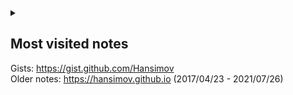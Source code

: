 <!--

[![ReadMe Card](https://github-readme-stats.vercel.app/api/pin/?username=Hansimov&repo=Hansimov.github.io&show_owner)](https://github.com/Hansimov/Hansimov.github.io)

-->
<!-- [![Hansimov's github stats](https://github-readme-stats.vercel.app/api?username=Hansimov&show_icons=true&theme=chartreuse-dark)](https://github.com/Hansimov) -->
<!-- [![Top Langs](https://github-readme-stats.vercel.app/api/top-langs/?username=Hansimov&langs_count=10&hide=HTML,TeX,JavaScript,Jupyter%20Notebook,makefile)](https://github.com/Hansimov) -->


<details>

<Summary>
  
## Most visited notes
Gists: https://gist.github.com/Hansimov <br>
Older notes: https://hansimov.github.io (2017/04/23 - 2021/07/26)

</Summary> 


### Techniques and workflows
* [Use multiple GitHub accounts on same machine](https://gist.github.com/Hansimov/a68809441cbd16290bdf98a9b5004fdb)
* [Use FRP proxy to forward network traffic](https://gist.github.com/Hansimov/2c7f5b161c5d00ecdd29597dd17333f2)
* [Install PyTorch with CUDA enabled](https://gist.github.com/Hansimov/c2c82c9512245758398bc8b48c2789c0)
* [Install miniconda in Ubuntu without sudo acsess](https://gist.github.com/Hansimov/2d5d5985116039a0f2976dec91e8ed14)
* [Install Python latest version in Linux without sudo access](https://gist.github.com/Hansimov/a3887ac0a2ed9edf609331e650effde0)
* [Python pip install timeout issue](https://gist.github.com/Hansimov/39bce1628ff883e89edbc8fa0377d1ee)
* [Setup v2ray server (linux) and client (windows)](https://gist.github.com/Hansimov/05ae4e81bc8349131e939ed4753304db)
* [Upgrade versions of npm and node.js to latest](https://gist.github.com/Hansimov/64ad04670a27ce90cd02768b0a692563)
* [Remote-SSH server issues](https://gist.github.com/Hansimov/bae4df07f1abcb7e8086c43eec83e085)
* [Collection of useful git commands in daily work](https://gist.github.com/Hansimov/23bb639911d474c7ab5b93d32bcbd99d)
* [Run Stable Diffusion webui in Ubuntu server](https://gist.github.com/Hansimov/b82a00ec9800d91cde29975866d4a156)

### Configs and settings
* [Tmux configs](https://gist.github.com/Hansimov/55f92e1f75923fee178d8a5e49e40143)
* [Fish shell configs](https://gist.github.com/Hansimov/4c4f2c56c9effd8d76ca772b0b51d45c)
* [Git Bash aliases.sh configs](https://gist.github.com/Hansimov/c25dd42f95cff3dd6b315e4e6dd84927)
* [Bash aliases config](https://gist.github.com/Hansimov/b9f57e663a1fa83ecbdf967dbf843065)
* [cshell bash config (.cshrc)](https://gist.github.com/Hansimov/c235b0311d35334da14fa7fb5e47aa35)

### Scripts
* [A template for customized Argument Parser in Python](https://gist.github.com/Hansimov/5ab26b3430dbdb6e411918361d819fd9)
* [Speech to Text with Whisper from OpenAI with Python](https://gist.github.com/Hansimov/07207ffce714614ac0fff5846b82a157)
* [Break the input character limits of Bing Chat](https://gist.github.com/Hansimov/80dbf424fb6df6834dad1b944739b4ef)
* [Pip install local wheels](https://gist.github.com/Hansimov/a9763c1f1ea76fd014e1164f0e6a8917)
* [Python run shell command and output to console](https://gist.github.com/Hansimov/b2f9542b43703219e3f431b85e805a5b)

</details>
